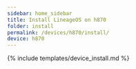 ```yaml
---
sidebar: home_sidebar
title: Install LineageOS on h870
folder: install
permalink: /devices/h870/install/
device: h870
---
```

{% include templates/device_install.md %}
